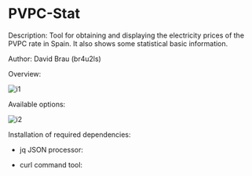 # PVPC-Stat

Description:
    Tool for obtaining and displaying the electricity prices of the PVPC rate in Spain.
    It also shows some statistical basic information.

Author: David Brau (br4u2ls)

Overview:

![i1](https://user-images.githubusercontent.com/112086086/190514195-bc3a8a7d-ed22-4ee9-a699-a328a154f7e4.png)

Available options:  
  
![i2](https://user-images.githubusercontent.com/112086086/190514353-4818ea49-0170-4692-ae54-bdb8f2b25849.png)

Installation of required dependencies:
  
  - jq JSON processor:

<sudo apt-get update>
<sudo apt-get install jq>
  
  - curl command tool:

<sudo apt-get update>
<sudo apt-get install curl>
